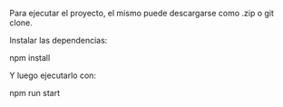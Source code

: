 
Para ejecutar el proyecto, el mismo puede descargarse como .zip o git clone.

Instalar las dependencias:

npm install

Y luego ejecutarlo con:

npm run start
